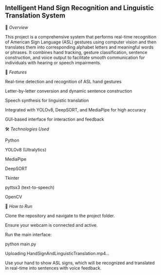 ## Intelligent Hand Sign Recognition and Linguistic Translation System

📌 *Overview*

This project is a comprehensive system that performs real-time recognition of American Sign Language (ASL) gestures using computer vision and then translates them into corresponding alphabet letters and meaningful words or phrases. It combines hand tracking, gesture classification, sentence construction, and voice output to facilitate smooth communication for individuals with hearing or speech impairments.

🎯 *Features*

Real-time detection and recognition of ASL hand gestures

Letter-by-letter conversion and dynamic sentence construction

Speech synthesis for linguistic translation

Integrated with YOLOv8, DeepSORT, and MediaPipe for high accuracy

GUI-based interface for interaction and feedback

🛠️ *Technologies Used*

Python

YOLOv8 (Ultralytics)

MediaPipe

DeepSORT

Tkinter

pyttsx3 (text-to-speech)

OpenCV

🚀 *How to Run*

Clone the repository and navigate to the project folder.

Ensure your webcam is connected and active.

Run the main interface:

python main.py


Uploading HandSignAndLinguisticTranslation.mp4…


Use your hand to show ASL signs, which will be recognized and translated in real-time into sentences with voice feedback.

